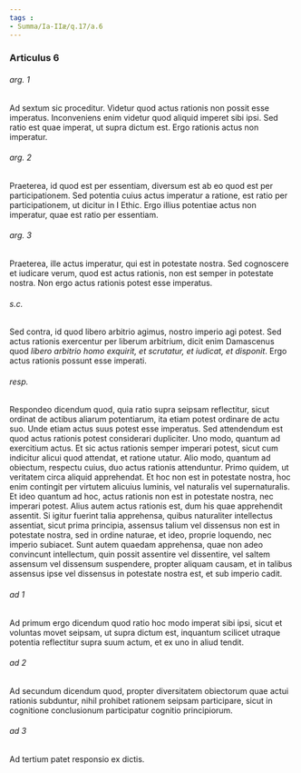 ```yaml
---
tags : 
- Summa/Ia-IIæ/q.17/a.6
---
```


### Articulus 6

###### arg. 1
Ad sextum sic proceditur. Videtur quod actus rationis non possit esse imperatus. Inconveniens enim videtur quod aliquid imperet sibi ipsi. Sed ratio est quae imperat, ut supra dictum est. Ergo rationis actus non imperatur.

###### arg. 2
Praeterea, id quod est per essentiam, diversum est ab eo quod est per participationem. Sed potentia cuius actus imperatur a ratione, est ratio per participationem, ut dicitur in I Ethic. Ergo illius potentiae actus non imperatur, quae est ratio per essentiam.

###### arg. 3
Praeterea, ille actus imperatur, qui est in potestate nostra. Sed cognoscere et iudicare verum, quod est actus rationis, non est semper in potestate nostra. Non ergo actus rationis potest esse imperatus.

###### s.c.
Sed contra, id quod libero arbitrio agimus, nostro imperio agi potest. Sed actus rationis exercentur per liberum arbitrium, dicit enim Damascenus quod *libero arbitrio homo exquirit, et scrutatur, et iudicat, et disponit*. Ergo actus rationis possunt esse imperati.

###### resp.
Respondeo dicendum quod, quia ratio supra seipsam reflectitur, sicut ordinat de actibus aliarum potentiarum, ita etiam potest ordinare de actu suo. Unde etiam actus suus potest esse imperatus. Sed attendendum est quod actus rationis potest considerari dupliciter. Uno modo, quantum ad exercitium actus. Et sic actus rationis semper imperari potest, sicut cum indicitur alicui quod attendat, et ratione utatur. Alio modo, quantum ad obiectum, respectu cuius, duo actus rationis attenduntur. Primo quidem, ut veritatem circa aliquid apprehendat. Et hoc non est in potestate nostra, hoc enim contingit per virtutem alicuius luminis, vel naturalis vel supernaturalis. Et ideo quantum ad hoc, actus rationis non est in potestate nostra, nec imperari potest. Alius autem actus rationis est, dum his quae apprehendit assentit. Si igitur fuerint talia apprehensa, quibus naturaliter intellectus assentiat, sicut prima principia, assensus talium vel dissensus non est in potestate nostra, sed in ordine naturae, et ideo, proprie loquendo, nec imperio subiacet. Sunt autem quaedam apprehensa, quae non adeo convincunt intellectum, quin possit assentire vel dissentire, vel saltem assensum vel dissensum suspendere, propter aliquam causam, et in talibus assensus ipse vel dissensus in potestate nostra est, et sub imperio cadit.

###### ad 1
Ad primum ergo dicendum quod ratio hoc modo imperat sibi ipsi, sicut et voluntas movet seipsam, ut supra dictum est, inquantum scilicet utraque potentia reflectitur supra suum actum, et ex uno in aliud tendit.

###### ad 2
Ad secundum dicendum quod, propter diversitatem obiectorum quae actui rationis subduntur, nihil prohibet rationem seipsam participare, sicut in cognitione conclusionum participatur cognitio principiorum.

###### ad 3
Ad tertium patet responsio ex dictis.

